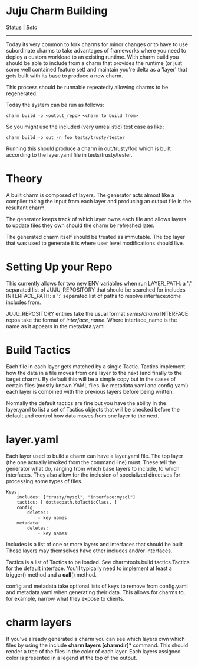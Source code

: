 Juju Charm Building
===================

Status | *Beta*
------- -------

Today its very common to fork charms for minor changes or to have to use
subordinate charms to take advantages of frameworks where you need to deploy a
custom workload to an existing runtime. With charm build you should be
able to include from a charm that provides the runtime (or just some well
contained feature set) and maintain you're delta as a 'layer' that gets
built with its base to produce a new charm.

This process should be runnable repeatedly allowing charms to be regenerated.


Today the system can be run as follows:

    charm build -o <output_repo> <charm to build from>

So you might use the included (very unrealistic) test case as like:

    charm build -o out -n foo tests/trusty/tester

Running this should produce a charm in out/trusty/foo which is built
according to the layer.yaml file in tests/trusty/tester. 

Theory
======

A built charm is composed of layers. The generator acts almost like a compiler
taking the input from each layer and producing an output file in the
resultant charm.

The generator keeps track of which layer owns each file and allows layers to
update files they own should the charm be refreshed later.

The generated charm itself should be treated as immutable. The top layer that
was used to generate it is where user level modifications should live.


Setting Up your Repo
====================
This currently allows for two new ENV variables when run
    LAYER_PATH:  a ':' separated list of JUJU_REPOSITORY that should be searched for includes
    INTERFACE_PATH: a ':' separated list of paths to resolve interface:_name_ includes from.

JUJU_REPOSITORY entries take the usual format *series*/*charm*
INTERFACE repos take the format of *interface_name*. Where interface_name is
the name as it appears in the metadata.yaml

Build Tactics
=============

Each file in each layer gets matched by a single Tactic. Tactics implement how
the data in a file moves from one layer to the next (and finally to the target
charm). By default this will be a simple copy but in the cases of certain files
(mostly known YAML files like metadata.yaml and config.yaml) each layer is
combined with the previous layers before being written.

Normally the default tactics are fine but you have the ability in the
layer.yaml to list a set of Tactics objects that will be checked before the
default and control how data moves from one layer to the next.


layer.yaml
==========
Each layer used to build a charm can have a layer.yaml file. The top layer
(the one actually invoked from the command line) must. These tell the generator what do,
ranging from which base layers to include, to which interfaces. They also allow for 
the inclusion of specialized directives for processing some types of files.

    Keys:
        includes: ["trusty/mysql", "interface:mysql"]
        tactics: [ dottedpath.toTacticClass, ]
        config:
            deletes: 
                - key names
        metadata:
            deletes:
                - key names


Includes is a list of one or more layers and interfaces that should be
built Those layers may themselves have other includes and/or
interfaces.

Tactics is a list of Tactics to be loaded. See charmtools.build.tactics.Tactics
for the default interface. You'll typically need to implement at least a
trigger() method and a __call__() method.

config and metadata take optional lists of keys to remove from config.yaml and
metadata.yaml when generating their data. This allows for charms to, for
example, narrow what they expose to clients.


charm layers
============

If you've already generated a charm you can see which layers own which files by
using the include **charm layers [charmdir]*** command. This should render a
tree of the files in the color of each layer. Each layers assigned color is
presented in a legend at the top of the output.
